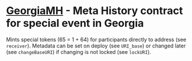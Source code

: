 # [GeorgiaMH](/contracts/GeorgiaMH.sol) - Meta History contract for special event in Georgia

Mints special tokens (65 = 1 + 64) for participants directly to address (see `receiver`).
Metadata can be set on deploy (see `URI_base`)
or changed later (see `changeBaseURI`)
if changing is not locked (see `lockURI`).